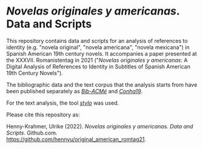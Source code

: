 # _Novelas originales y americanas_. Data and Scripts

This repository contains data and scripts for an analysis of references to identity (e.g. "novela original", "novela americana", "novela mexicana") in Spanish American 19th century novels. It accompanies a paper presented at the XXXVII. Romanistentag in 2021 ("_Novelas originales y americanas_: A Digital Analysis of References to Identity in Subtitles of Spanish American 19th Century Novels").

The bibliographic data and the text corpus that the analysis starts from have been published separately as [_Bib-ACMé_](https://github.com/cligs/conha19) and [_Conha19_](https://github.com/cligs/bibacme).

For the text analysis, the tool [_stylo_](https://github.com/computationalstylistics/stylo) was used.

Please cite this repository as:

Henny-Krahmer, Ulrike (2022). _Novelas originales y americanas. Data and Scripts._ Github.com. https://github.com/hennyu/original_american_romtag21.

